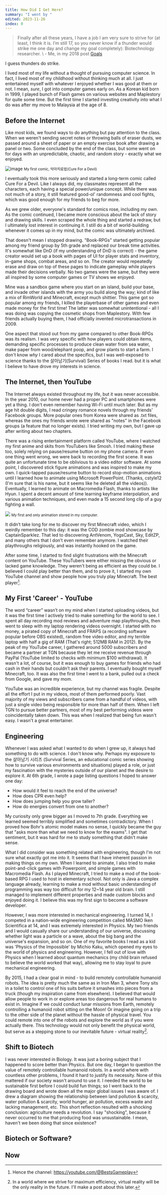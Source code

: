 ```yaml
---
title: How Did I Get Here?
summary: "I went by "
edited: 2023-11-26
index: 0
---
```


> Finally after all these years, I have a job I am very sure to strive for (at least, I think it is. I’m still 17, so you never know if a thunder would strike me one day and change my goal completely): Biotechnology researcher.
> \ - Me, in my 2018 post [Goals](./Goals#2-my-goals-and-plans)

I guess thunders do strike.

I lived most of my life without a thought of pursuing computer science. In fact, I lived most of my childhood without thinking much at all. I just entertained myself with whatever I enjoyed whether I was good at them or not. I mean, *sure*, I got into computer games early on. As a Korean kid born in 1999, I played bunch of Flash games on various websites and Maplestory for quite some time. But the first time I started investing creativity into what I do was after my move to Malaysia at the age of 8.

## Before the Internet

Like most kids, we found ways to do anything but pay attention to the class. When we weren't sending secret notes or throwing balls of eraser dusts, we passed around a sheet of paper or an empty exercise book after drawing a panel or two. Some concluded by the end of the class, but some went on for days with an unpredictable, chaotic, and random story - exactly what we enjoyed.

![image](../../assets/blogs/1142.jpg)
<small>My first comic, 악마치료법(Cure For a Devil)</small>

I eventually took this more seriously and started a long-term comic called Cure For a Devil. Like I always did, my classmates represent all the characters, each having a special power/unique concept. While there was not much of a story, it still featured good-ol' randomness and cool fights, which was good enough for my friends to beg for more.

As we grew older, everyone's standard for comics rose, including my own. As the comic continued, I became more conscious about the lack of story and drawing skills. I even scraped the whole thing and started a redraw, but I ultimately lost interest in continuing it. I still do a bit of world-building whenever it comes up in my mind, but the comic was ultimately archived.

That doesn't mean I stopped drawing. "Book-RPGs" started getting popular among my friend group by 5th grade and replaced our break time activities. It's somewhat like DnD (if my understanding of DnD is correct) - the game creator would set up a book with pages of UI for player stats and inventory, in-game shops, combat areas, and so on. The creator would repeatedly erase and draw on top of these pages to indicate gameplay while players made their decisions verbally. No two games were the same, but they were all inspired by some computer games or TV shows we enjoyed. 

Mine was a sandbox game where you start on an island, build your base, and invade other islands with the army you build along the way; kind of like a mix of RimWorld and Minecraft, except much shittier. This game got so popular among my friends, I killed the playerbase of other games and even made money for the first time! The latter was somewhat unintentional - all I was doing was copying the cosmetic shops from Maplestory. With few friends actually buying them, I had officially invented microtransactions in 2009.

One aspect that stood out from my game compared to other Book-RPGs was its realism. I was very specific with how players could obtain items, demanding specific processes to produce clean water from sea water, make paper from wood/elephant poop, and grow plants to start a farm. I don't know *why* I cared about the specifics, but I was well-exposed to science thanks to the 살아남기(Survival) Series of books I read. but it is what I believe to have drove my interests in science.

## The Internet, then YouTube

The Internet always existed throughout my life, but it was never accessible. In the year 2010, our home never had a proper PC and smartphones were yet a thing. I don't even remember having Wi-Fi until much later. But as my age hit double digits, I read cringey romance novels through my friends' Facebook groups. More popular ones from Korea were shared as .txt files, whereas the ones my friends wrote were shared as "notes" in the Facebook groups (a feature that no longer exists). I tried writing my own, but I gave up after writing about two chapters.

There was a rising entertainment platform called YouTube, where I watched my first anime and skits from YouTubers like Smosh. I tried making these too, solely relying on pause/resume button on my phone camera. If even one thing went wrong, we were back to recording the first scene. It was quite an unfortunate time to be oblivious to a video editor software. At some point, I discovered stick figure animations and was inspired to make my own. I quick-tapped pause/resume button to record stop-motion animations until I learned how to animate using Microsoft PowerPoint. (Thanks, cstyle12 (I'm sure that is his name, but it seems like he deleted all the videos)). Eventually, I learned to animate on Macromedia Flash, thanks to artists like Hyun. I spent a decent amount of time learning keyframe interpolation, and various animation techniques, and even made a 15 second long clip of a guy fighting a wall.

![](../../assets/blogs/chrome_B9PnEC41qq.gif)
<small> My first and only animation stored in my computer.</small>

It didn’t take long for me to discover my first Minecraft video, which I weirdly remember to this day: it was the COD zombie mod showcase by CaptainSparklez. That led to discovering AntVenom, YogsCast, Sky, EditZP, and many others that I don’t even remember anymore. I watched their playthroughs religiously, and was instantly hooked on the game.

After some time, I started to find slight frustrations with the Minecraft content on YouTube. These YouTubers were either missing the obvious or lacked game knowledge. They weren't being as efficient as they could be. I believed I could play better than them, and to prove it, I started my own YouTube channel and show people how you truly play Minecraft. The best player[^the-best].

## My First 'Career' - YouTube

The word “career” wasn’t on my mind when I started uploading videos, but it was the first time I actively tried to make something for the world to see. I spent all day recording mod reviews and adventure map playthroughs, then went to sleep with my laptop rendering videos overnight. I started with no money, a pirated copy of Minecraft and FRAPS (a recording software popular before OBS existed), random free video editor, and my terrible laptop with half a gig of RAM (That's right; 512MB RAM in 2012). By the peak of my YouTube career, I gathered around 5000 subscribers and became a partner at TGN because they let me receive revenue through PayPal (YouTube limited to checks with minimum $100 withdrawal). It wasn't a lot, of course, but it was enough to buy games for friends who had cash in their hands but couldn’t ask their parents. I eventually bought myself Minecraft, too. It was also the first time I went to a bank, pulled out a check from Google, and gave my mom.

YouTube was an incredible experience, but my channel was fragile. Despite all the effort I put in my videos, most of them performed poorly. Vast majority of my views and subscribers came from a handful of videos, with just a single video being responsible for more than half of them. When I left TGN to pursue better partners, most of my best performing videos were coincidentally taken down. This was when I realized that being fun wasn't easy. I wasn't a great entertainer.

## Engineering

Whenever I was asked what I wanted to do when I grew up, it always had something to do with science. I don't know why. Perhaps my exposure to the 살아남기 시리즈 (Survival Series, an educational comic series showing how to survive various environments and situations) played a role, or just my fascination with the mysteries outside of our planet and the desire to explore it. At 6th grade, I wrote a page listing questions I hoped to answer one day:

- How would it feel to reach the end of the universe?
- How does CPR even help?
- How does jumping help you grow taller?
- How do energies convert from one to another?

My curiosity only grew bigger as I moved to 7th grade. Everything we learned seemed terribly simplified and sometimes contradictory. When I proved how Bohr's atomic model makes no sense, I quickly became the guy that "asks more than what we need to know for the exams". I get that sentiment, but it was hard for me to study something that didn't make sense. 

What I did consider was something related with engineering, though I'm not sure what exactly got me into it. It seems that I have inherent passion in making things on my own. When I learned to animate, I also tried to make point-and-click games with Powerpoint, and simple games with Macromedia Flash. As I played Minecraft, I tried to make a mod of the book-based RPG I used to host in elementary school. Not only is Java a complex language already, learning to make a mod without basic understanding of programming was way too difficult for my 12~14 year old brain. I still managed to implement different properties and made custom blocks and enjoyed doing it. I believe this was my first sign to become a software developer.

However, I was more interested in mechanical engineering. I turned 14, I competed in a nation-wide engineering competition called MASMO Iken Scientifica at 14, and I was extremely interested in Physics. My two friends and I would casually share our understanding of our universe, discussing whether light was a particle or a wave, about the big bang and the universe's expansion, and so on. One of my favorite books I read as a kid was 'Physics of the Impossible' by Michio Kaku, which opened my eyes to the world of physics and engineering. However, I fell out of love with Physics when I learned about quantum mechanics (my child brain refused to believe the world worked that way), allowing me to stay loyal to pure mechanical engineering.

By 2015, I had a clear goal in mind - to build remotely controllable humanoid robots. The idea is pretty much the same as in Iron Man 3, where Tony sits in a toilet to control one of his suits before it smashes into pieces from a truck (though my inspiration came from elsewhere). I believed that would allow people to work in or explore areas too dangerous for real humans to exist in. Imagine if we could conduct lunar missions from Earth, remotely controlling a humanoid robot sitting on the Moon! Or imagine going on a trip to the other side of the planet without the hassle of physical travel. You could remote into one of the robots and explore the world as if you were actually there. This technology would not only benefit the physical world, but serve as a stepping stone to our inevitable future - virtual reality[^1].

## Shift to Biotech

I was never interested in Biology. It was just a boring subject that I happened to score better than Physics. But one day, I began to question the value of remotely controllable humanoid robots. In a world where with countless other problems, I found it hard to justify its necessity. None of this mattered if our society wasn't around to use it. I needed the world to be sustainable first before I could build fun things; so I went back to the drawing board and wrote down all the major global issues I was aware of. I drew a diagram showing the relationship between land pollution & scarcity, water pollution & scarcity, world hunger, air pollution, excess waste and lacking management, etc. This short reflection resulted with a shocking conclusion: agriculture needs a revolution.  I say "shocking", because it never occurred to me that producing food was unsustainable. I mean, haven't we been doing that since existence?

## Biotech or Software?

## Now

[^The-best]: Hence the channel: https://youtube.com/@BestsGameplay
[^1]: In a world where we strive for maximum efficiency, virtual reality will be the only reality in the future. I'll make a post about this later.
